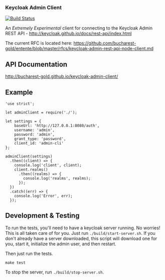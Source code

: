 ### Keycloak Admin Client

[![Build Status](https://travis-ci.org/bucharest-gold/keycloak-admin-client.svg?branch=master)](https://travis-ci.org/bucharest-gold/keycloak-admin-client)

An _Extremely Experimental_ client for connecting to the Keycloak Admin REST API - http://keycloak.github.io/docs/rest-api/index.html

The current RFC is located here: https://github.com/bucharest-gold/entente/blob/master/rfcs/keycloak-admin-rest-api-node-client.md

## API Documentation

http://bucharest-gold.github.io/keycloak-admin-client/

## Example

    'use strict';

    let adminClient = require('./');

    let settings = {
        baseUrl: 'http://127.0.0.1:8080/auth',
        username: 'admin',
        password: 'admin',
        grant_type: 'password',
        client_id: 'admin-cli'
    };

    adminClient(settings)
      .then((client) => {
        console.log('client', client);
        client.realms()
          .then((realms) => {
            console.log('realms', realms);
          });
      })
      .catch((err) => {
        console.log('Error', err);
      });


## Development & Testing

To run the tests, you'll need to have a keycloak server running. No worries!
This is all taken care of for you. Just run `./build/start-server.sh`.
If you don't already have a server downloaded, this script will download one
for you, start it, initialize the admin user, and then restart.

Then just run the tests.

    make test

To stop the server, run `./build/stop-server.sh`.
